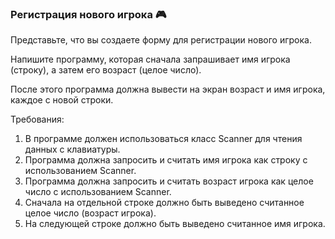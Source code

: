
### Регистрация нового игрока 🎮

Представьте, что вы создаете форму для регистрации нового игрока.

Напишите программу, которая сначала запрашивает имя игрока (строку), а затем его возраст (целое число).

После этого программа должна вывести на экран возраст и имя игрока, каждое с новой строки.

Требования:
1. В программе должен использоваться класс Scanner для чтения данных с клавиатуры. 
2. Программа должна запросить и считать имя игрока как строку с использованием Scanner. 
3. Программа должна запросить и считать возраст игрока как целое число с использованием Scanner. 
4. Сначала на отдельной строке должно быть выведено считанное целое число (возраст игрока). 
5. На следующей строке должно быть выведено считанное имя игрока.
